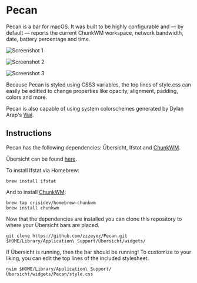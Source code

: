 # Pecan
Pecan is a bar for macOS.  It was built to be highly configurable and — by default — reports the current ChunkWM workspace, network bandwidth, date, battery percentage and time.

![Screenshot 1](https://github.com/zzzeyez/Pecan/blob/master/screenshots/3.png)

![Screenshot 2](https://github.com/zzzeyez/Pecan/blob/master/screenshots/4.png)

![Screenshot 3](https://github.com/zzzeyez/Pecan/blob/master/screenshots/2.png)

Because Pecan is styled using CSS3 variables, the top lines of style.css can easily be editted to change properties like opacity, alignment, padding, colors and more.

Pecan is also capable of using system colorschemes generated by Dylan Arap's [Wal](https://github.com/dylanaraps/pywal).

## Instructions

Pecan has the following dependencies: Übersicht, Ifstat and [ChunkWM](https://github.com/koekeishiya/chunkwm).

Übersicht can be found [here](http://tracesof.net/uebersicht/).

To install Ifstat via Homebrew:

```
brew install ifstat
```

And to install [ChunkWM](https://github.com/koekeishiya/chunkwm):

```
brew tap crisidev/homebrew-chunkwm
brew install chunkwm
````

Now that the dependencies are installed you can clone this repository to where your Übersicht bars are placed.

```
git clone https://github.com/zzzeyez/Pecan.git $HOME/Library/Application\ Support/Übersicht/widgets/
```

If Übersicht is running, then the bar should be running!  To customize to your liking, you can edit the top lines of the included stylesheet.

```
nvim $HOME/Library/Application\ Support/Übersicht/widgets/Pecan/style.css
```
